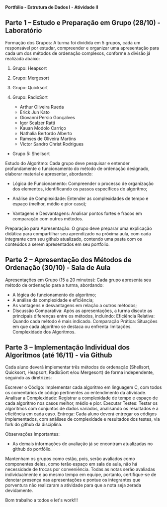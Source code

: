 **Portfólio - Estrutura de Dados I - Atividade II**

## **Parte 1** – Estudo e Preparação em Grupo (28/10) - Laboratório

Formação dos Grupos: A turma foi dividida em 5 grupos, cada um responsável por estudar, compreender e organizar uma apresentação para cada um dos métodos de ordenação complexos, conforme a divisão já realizada abaixo:

1. Grupo: Heapsort
2. Grupo: Mergesort
3. Grupo: Quicksort
4. Grupo: RadixSort

    - Arthur Oliveira Rueda
    - Erick Jun Kato
    - Giovanni Persio Gonçalves
    - Igor Scalzer Ratti
    - Kauan Modolo Carriço
    - Nathalia Bertordo Alberto
    - Ramses de Oliveira Martins
    - Victor Sandro Christ Rodrigues

- Grupo 5: Shellsort

Estudo do Algoritmo: Cada grupo deve pesquisar e entender profundamente o funcionamento do método de ordenação designado, elaborar material e apresentar, abordando:

- Lógica de Funcionamento: Compreender o processo de organização dos elementos, identificando os passos específicos do algoritmo;

- Análise de Complexidade: Entender as complexidades de tempo e espaço (melhor, médio e pior caso);

- Vantagens e Desvantagens: Analisar pontos fortes e fracos em comparação com outros métodos.

Preparação para Apresentação: O grupo deve preparar uma explicação didática para compartilhar seu aprendizado na próxima aula, com cada integrante com seu github atualizado, contendo uma pasta com os conteúdos a serem apresentados em seu portfolio.


## **Parte 2** – Apresentação dos Métodos de Ordenação (30/10) - Sala de Aula

Apresentações em Grupo (15 a 20 minutos): Cada grupo apresenta seu método de ordenação para a turma, abordando:

- A lógica do funcionamento do algoritmo;
- A análise da complexidade e eficiência;
- As vantagens e desvantagens em relação a outros métodos;
- Discussão Comparativa: Após as apresentações, a turma discute as 
principais diferenças entre os métodos, incluindo:
Eficiência Relativa: Quando cada método é mais indicado.
Comparação Prática: Situações em que cada algoritmo se destaca ou enfrenta limitações.
Complexidade dos Algoritmos.


## **Parte 3** – Implementação Individual dos Algoritmos (até 16/11) - via Github

Cada aluno deverá implementar três métodos de ordenação (Shellsort, Quicksort, Heapsort, RadixSort e/ou Mergesort) de forma independente, seguindo as diretrizes:

Escrever o Código: Implementar cada algoritmo em linguagem C, com todos os comentários de código pertinentes ao entendimento da atividade.
Analisar a Complexidade: Registrar a complexidade de tempo e espaço de cada algoritmo nos casos melhor, médio e pior.
Executar Testes: Testar os algoritmos com conjuntos de dados variados, analisando os resultados e a eficiência em cada caso.
Entrega: Cada aluno deverá entregar os códigos implementados, com análises de complexidade e resultados dos testes, via fork do github da disciplina.



Observações Importantes:

- As demais informações de avaliação já se encontram atualizadas no github do portfólio.

Mantenham os grupos como estão, pois, serão avaliados como componentes deles, como terão espaço em sala de aula, não há necessidade de trocas por conveniência.
Todas as notas serão avaliadas individualmente e ao mesmo tempo em equipe, portanto, certifique-se de denotar presença nas apresentações e pontue os integrantes que porventura não realizaram a atividade para que a nota seja zerada devidamente.
 

Bom trabalho a todos e let's work!!!
